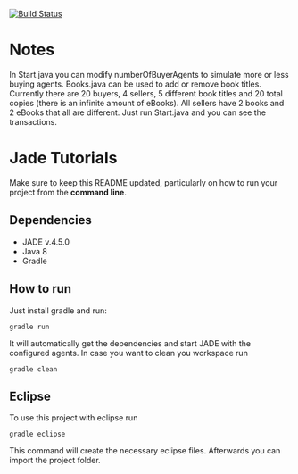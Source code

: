 [![Build Status](https://travis-ci.org/HBRS-MAAS/ws18-jade-tutorials-kschre.svg?branch=master)](https://travis-ci.org/HBRS-MAAS/ws18-jade-tutorials-kschre)

# Notes

In Start.java you can modify numberOfBuyerAgents to simulate more or less buying agents.
Books.java can be used to add or remove book titles.
Currently there are 20 buyers, 4 sellers, 5 different book titles and 20 total copies (there is an infinite amount of eBooks). All sellers have 2 books and 2 eBooks that all are different. Just run Start.java and you can see the transactions.


# Jade Tutorials

Make sure to keep this README updated, particularly on how to run your project from the **command line**.


## Dependencies
* JADE v.4.5.0
* Java 8
* Gradle

## How to run
Just install gradle and run:

    gradle run

It will automatically get the dependencies and start JADE with the configured agents.
In case you want to clean you workspace run

    gradle clean

## Eclipse
To use this project with eclipse run

    gradle eclipse

This command will create the necessary eclipse files.
Afterwards you can import the project folder.
